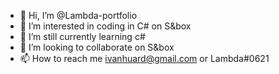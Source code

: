 - 👋 Hi, I’m @Lambda-portfolio
- 👀 I’m interested in coding in C# on S&box
- 🌱 I’m still currently learning c#
- 💞️ I’m looking to collaborate on S&box
- 📫 How to reach me ivanhuard@gmail.com or Lambda#0621

<!---
Lambda-portfolio/Lambda-portfolio is a ✨ special ✨ repository because its `README.md` (this file) appears on your GitHub profile.
You can click the Preview link to take a look at your changes.
--->
